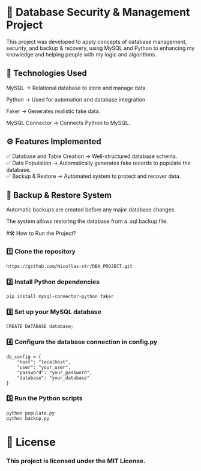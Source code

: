 # 📌 Database Security & Management Project

This project was developed to apply concepts of database management, security, and backup & recovery, using MySQL and Python to enhancing my knowledge and helping people with my logic and algorithms.  

## 🚀 Technologies Used
MySQL → Relational database to store and manage data.

Python → Used for automation and database integration.

Faker → Generates realistic fake data.

MySQL Connector → Connects Python to MySQL.  

## ⚙️ Features Implemented

✅ Database and Table Creation → Well-structured database schema.  
✅ Data Population → Automatically generates fake records to populate the database.  
✅ Backup & Restore → Automated system to protect and recover data.  

## 💾 Backup & Restore System

Automatic backups are created before any major database changes.

The system allows restoring the database from a .sql backup file.  

#🛠 How to Run the Project?

### 1️⃣ Clone the repository

```
https://github.com/Nicollas-str/DBA_PROJECT.git
```
### 2️⃣ Install Python dependencies
```
pip install mysql-connector-python faker
```
### 3️⃣ Set up your MySQL database
```
CREATE DATABASE database;
```
### 4️⃣ Configure the database connection in config.py
```
db_config = {
    "host": "localhost",
    "user": "your_user",
    "password": "your_password",
    "database": "your_database"
}
```
### 5️⃣ Run the Python scripts
```
python populate.py
python backup.py
```
# 📜 License

### This project is licensed under the MIT License.

